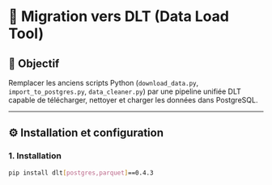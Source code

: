 # 🧩 Migration vers DLT (Data Load Tool)

## 🎯 Objectif
Remplacer les anciens scripts Python (`download_data.py`, `import_to_postgres.py`, `data_cleaner.py`) par une pipeline unifiée DLT capable de télécharger, nettoyer et charger les données dans PostgreSQL.

---

## ⚙️ Installation et configuration

### 1. Installation
```bash
pip install dlt[postgres,parquet]==0.4.3
